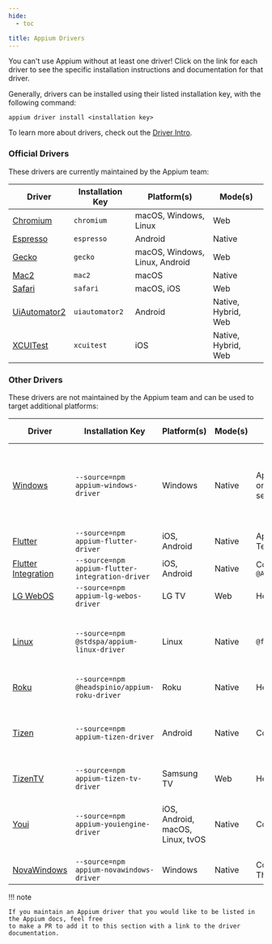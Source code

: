 ```yaml
---
hide:
  - toc

title: Appium Drivers
---
```


You can't use Appium without at least one driver! Click on the link for each driver to see the
specific installation instructions and documentation for that driver.

Generally, drivers can be installed using their listed installation key, with the following command:
```
appium driver install <installation key>
```

To learn more about drivers, check out the [Driver Intro](../intro/drivers.md).

### Official Drivers

These drivers are currently maintained by the Appium team:

|Driver|Installation Key|Platform(s)|Mode(s)|
|--|--|--|--|
|[Chromium](https://github.com/appium/appium-chromium-driver)|`chromium`|macOS, Windows, Linux|Web|
|[Espresso](https://github.com/appium/appium-espresso-driver)|`espresso`|Android|Native|
|[Gecko](https://github.com/appium/appium-geckodriver)|`gecko`|macOS, Windows, Linux, Android|Web|
|[Mac2](https://github.com/appium/appium-mac2-driver)|`mac2`|macOS|Native|
|[Safari](https://github.com/appium/appium-safari-driver)|`safari`|macOS, iOS|Web|
|[UiAutomator2](https://github.com/appium/appium-uiautomator2-driver)|`uiautomator2`|Android|Native, Hybrid, Web|
|[XCUITest](https://github.com/appium/appium-xcuitest-driver)|`xcuitest`|iOS|Native, Hybrid, Web|

### Other Drivers

These drivers are not maintained by the Appium team and can be used to target additional platforms:

|Driver|Installation Key|Platform(s)|Mode(s)|Supported By|Important Notes|
|--|--|--|--|--|--|
|[Windows](https://github.com/appium/appium-windows-driver)|`--source=npm appium-windows-driver`|Windows|Native|Appium Team (driver only)/Microsoft (WAD server)|The server part has not been maintained by Microsoft since 2022|
|[Flutter](https://github.com/appium/appium-flutter-driver)|`--source=npm appium-flutter-driver`|iOS, Android|Native|Appium Team/Community||
|[Flutter Integration](https://github.com/AppiumTestDistribution/appium-flutter-integration-driver)|`--source=npm appium-flutter-integration-driver`|iOS, Android|Native|Community / `@AppiumTestDistribution`||
|[LG WebOS](https://github.com/headspinio/appium-lg-webos-driver)|`--source=npm appium-lg-webos-driver`|LG TV|Web|HeadSpin||
|[Linux](https://github.com/fantonglang/appium-linux-driver)|`--source=npm @stdspa/appium-linux-driver`|Linux|Native|`@fantonglang`|The driver has not been maintained since 2022|
|[Roku](https://github.com/headspinio/appium-roku-driver)|`--source=npm @headspinio/appium-roku-driver`|Roku|Native|HeadSpin||
|[Tizen](https://github.com/Samsung/appium-tizen-driver)|`--source=npm appium-tizen-driver`|Android|Native|Community / Samsung|The driver has not been maintained since 2020|
|[TizenTV](https://github.com/headspinio/appium-tizen-tv-driver)|`--source=npm appium-tizen-tv-driver`|Samsung TV|Web|HeadSpin||
|[Youi](https://github.com/YOU-i-Labs/appium-youiengine-driver)|`--source=npm appium-youiengine-driver`|iOS, Android, macOS, Linux, tvOS|Native|Community / You.i|The driver has not been maintained since 2022|
|[NovaWindows](https://github.com/AutomateThePlanet/appium-novawindows-driver)|`--source=npm appium-novawindows-driver`|Windows|Native|Community / Automate The Planet||

!!! note

    If you maintain an Appium driver that you would like to be listed in the Appium docs, feel free
    to make a PR to add it to this section with a link to the driver documentation.

